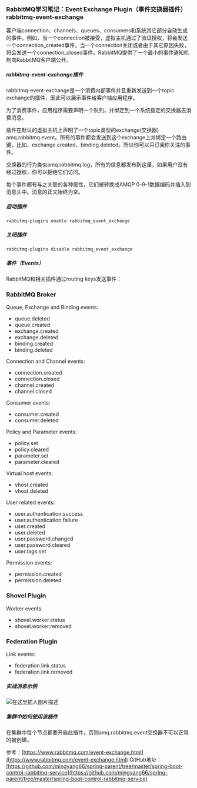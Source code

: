 ### RabbitMQ学习笔记：Event Exchange Plugin（事件交换器插件）rabbitmq-event-exchange

>
客户端connection、channels、queues、consumers和系统其它部分自动生成的事件。例如，当一个connection被接受，虚拟主机通过了验证授权，将会发送一个connection_created事件，当一个connection关闭或者由于其它原因失败，将会发送一个connection_closed事件。RabbitMQ提供了一个最小的事件通知机制向RabbitMQ客户端公开。

##### rabbitmq-event-exchange插件

rabbitmq-event-exchange是一个消费内部事件并且重新发送到一个topic exchange的插件，因此可以展示事件给客户端应用程序。

为了消费事件，应用程序需要声明一个队列，并绑定到一个系统指定的交换器去消费消息。

插件在默认的虚拟主机上声明了一个topic类型的exchange(交换器)
amq.rabbitmq.event。所有的事件都会发送到这个exchange上并绑定一个路由键，比如，exchange.created、binding.deleted。所以你可以只订阅你关注的事件。

交换器的行为类似amq.rabbitmq.log，所有的信息都发布到这里，如果用户没有经过授权，你可以拒绝它们访问。

每个事件都有与之关联的各种属性，它们被转换成AMQP 0-9-1数据编码并插入到消息头中。消息的正文始终为空。

##### 启动插件

```
rabbitmq-plugins enable rabbitmq_event_exchange
```

##### 关闭插件

```
rabbitmq-plugins disable rabbitmq_event_exchange
```

##### 事件（Events）

RabbitMQ和相关插件通过routing keys发送事件：

### RabbitMQ Broker

Queue, Exchange and Binding events:

- queue.deleted
- queue.created
- exchange.created
- exchange.deleted
- binding.created
- binding.deleted

Connection and Channel events:

- connection.created
- connection.closed
- channel.created
- channel.closed

Consumer events:

- consumer.created
- consumer.deleted

Policy and Parameter events:

- policy.set
- policy.cleared
- parameter.set
- parameter.cleared

Virtual host events:

- vhost.created
- vhost.deleted

User related events:

- user.authentication.success
- user.authentication.failure
- user.created
- user.deleted
- user.password.changed
- user.password.cleared
- user.tags.set

Permission events:

- permission.created
- permission.deleted

### Shovel Plugin

Worker events:

- shovel.worker.status
- shovel.worker.removed

### Federation Plugin

Link events:

- federation.link.status
- federation.link.removed

##### 实战消息示例

![在这里插入图片描述](https://img-blog.csdnimg.cn/20200106140940808.png?x-oss-process=image/watermark,type_ZmFuZ3poZW5naGVpdGk,shadow_10,text_aHR0cHM6Ly9taW5neWFuZy5ibG9nLmNzZG4ubmV0,size_16,color_FFFFFF,t_70)

##### 集群中如何使用该插件

在集群中每个节点都要开启此插件，否则amq.rabbitmq.event交换器不可以正常的被创建。

参考：[https://www.rabbitmq.com/event-exchange.html](https://www.rabbitmq.com/event-exchange.html)
GitHub地址：[https://github.com/mingyang66/spring-parent/tree/master/spring-boot-control-rabbitmq-service](https://github.com/mingyang66/spring-parent/tree/master/spring-boot-control-rabbitmq-service)